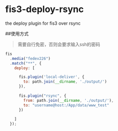 # fis3-deploy-rsync
the deploy plugin for fis3 over rsync


##使用方式
> 需要自行免密，否则会要求输入ssh的密码

```javascript
fis
  .media("fedev226")
  .match("**", {
    deploy: [

      fis.plugin('local-deliver', {
        to: path.join(__dirname, './output/')
      }),
      
      fis.plugin("rsync", {
        from: path.join(__dirname, './output/'),
        to: "username@host:/App/data/www_test"
      })
      
    ]
  });

```
